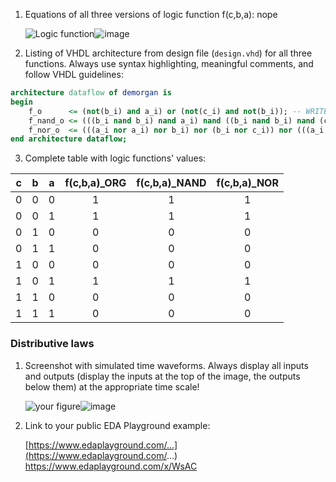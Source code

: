 1. Equations of all three versions of logic function f(c,b,a): nope

   ![Logic function](images/equations.png)![image](https://user-images.githubusercontent.com/99815316/155214467-4f764439-c602-4acd-b820-bde35af895c7.png)


2. Listing of VHDL architecture from design file (`design.vhd`) for all three functions. Always use syntax highlighting, meaningful comments, and follow VHDL guidelines:

```vhdl
architecture dataflow of demorgan is
begin
    f_o      <= (not(b_i) and a_i) or (not(c_i) and not(b_i)); -- WRITE YOUR CODE HERE
    f_nand_o <= (((b_i nand b_i) nand a_i) nand ((b_i nand b_i) nand (c_i nand c_i))); -- WRITE YOUR CODE HERE
    f_nor_o  <= (((a_i nor a_i) nor b_i) nor (b_i nor c_i)) nor (((a_i nor a_i) nor b_i) nor (b_i nor c_i))-- WRITE YOUR CODE HERE
end architecture dataflow;
```

3. Complete table with logic functions' values:

| **c** | **b** |**a** | **f(c,b,a)_ORG** | **f(c,b,a)_NAND** | **f(c,b,a)_NOR** |
| :-: | :-: | :-: | :-: | :-: | :-: |
| 0 | 0 | 0 | 1 |1  |1  |
| 0 | 0 | 1 | 1 | 1 | 1 |
| 0 | 1 | 0 | 0 | 0 | 0 |
| 0 | 1 | 1 | 0 | 0 | 0 |
| 1 | 0 | 0 | 0 | 0 | 0 |
| 1 | 0 | 1 | 1 | 1 | 1 |
| 1 | 1 | 0 | 0 |  0| 0 |
| 1 | 1 | 1 | 0 | 0 | 0 |

### Distributive laws

1. Screenshot with simulated time waveforms. Always display all inputs and outputs (display the inputs at the top of the image, the outputs below them) at the appropriate time scale!

   ![your figure]()![image](https://user-images.githubusercontent.com/99815316/155215175-ee205206-ec21-4e82-af72-3b2af9ff96e5.png)

2. Link to your public EDA Playground example:

   [https://www.edaplayground.com/...](https://www.edaplayground.com/...)
https://www.edaplayground.com/x/WsAC
